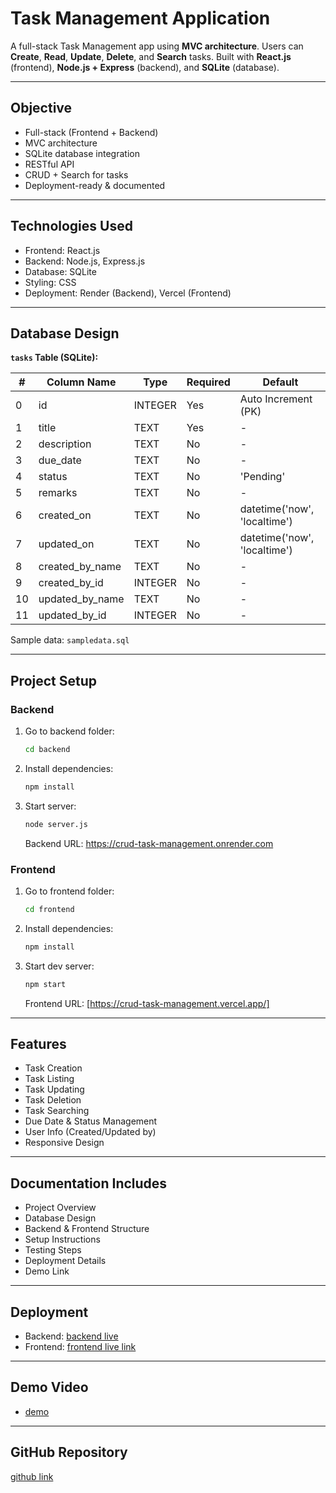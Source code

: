 # Task Management Application

A full-stack Task Management app using **MVC architecture**. Users can **Create**, **Read**, **Update**, **Delete**, and **Search** tasks. Built with **React.js** (frontend), **Node.js + Express** (backend), and **SQLite** (database).

---
## Objective

- Full-stack (Frontend + Backend)
- MVC architecture
- SQLite database integration
- RESTful API
- CRUD + Search for tasks
- Deployment-ready & documented

---

## Technologies Used

- Frontend: React.js
- Backend: Node.js, Express.js
- Database: SQLite
- Styling: CSS
- Deployment: Render (Backend), Vercel (Frontend)

---

## Database Design

**`tasks` Table (SQLite):**

| #  | Column Name       | Type     | Required | Default                        |
|----|-------------------|----------|----------|--------------------------------|
| 0  | id                | INTEGER  | Yes      | Auto Increment (PK)            |
| 1  | title             | TEXT     | Yes      | -                              |
| 2  | description       | TEXT     | No       | -                              |
| 3  | due_date          | TEXT     | No       | -                              |
| 4  | status            | TEXT     | No       | 'Pending'                      |
| 5  | remarks           | TEXT     | No       | -                              |
| 6  | created_on        | TEXT     | No       | datetime('now', 'localtime')   |
| 7  | updated_on        | TEXT     | No       | datetime('now', 'localtime')   |
| 8  | created_by_name   | TEXT     | No       | -                              |
| 9  | created_by_id     | INTEGER  | No       | -                              |
| 10 | updated_by_name   | TEXT     | No       | -                              |
| 11 | updated_by_id     | INTEGER  | No       | -                              |

Sample data: `sampledata.sql`

---

## Project Setup

### Backend

1. Go to backend folder:
    ```bash
    cd backend
    ```
2. Install dependencies:
    ```bash
    npm install
    ```
3. Start server:
    ```bash
    node server.js
    ```
    Backend URL: https://crud-task-management.onrender.com

### Frontend

1. Go to frontend folder:
    ```bash
    cd frontend
    ```
2. Install dependencies:
    ```bash
    npm install
    ```
3. Start dev server:
    ```bash
    npm start
    ```
    Frontend URL: [https://crud-task-management.vercel.app/]

---

## Features

- Task Creation
- Task Listing
- Task Updating
- Task Deletion
- Task Searching
- Due Date & Status Management
- User Info (Created/Updated by)
- Responsive Design

---

## Documentation Includes

- Project Overview
- Database Design
- Backend & Frontend Structure
- Setup Instructions
- Testing Steps
- Deployment Details
- Demo Link

---

## Deployment

- Backend: [backend live](https://crud-task-management.onrender.com)
- Frontend: [frontend live link](https://crud-task-management.vercel.app/)

---

## Demo Video

- [demo](https://drive.google.com/file/d/1KydOTxrKUsvSMVuQxkOY7T8vQiDnicWx/view?usp=sharing)
---

## GitHub Repository

[github link](https://github.com/Sravanikonapalli/crud-task-management)